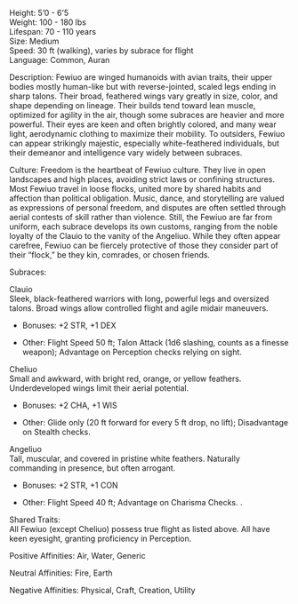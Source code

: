 Height: 5’0 - 6’5  
Weight: 100 - 180 lbs  
Lifespan: 70 - 110 years  
Size: Medium  
Speed: 30 ft (walking), varies by subrace for flight  
Language: Common, Auran

Description: Fewiuo are winged humanoids with avian traits, their upper bodies mostly human-like but with reverse-jointed, scaled legs ending in sharp talons. Their broad, feathered wings vary greatly in size, color, and shape depending on lineage. Their builds tend toward lean muscle, optimized for agility in the air, though some subraces are heavier and more powerful. Their eyes are keen and often brightly colored, and many wear light, aerodynamic clothing to maximize their mobility. To outsiders, Fewiuo can appear strikingly majestic, especially white-feathered individuals, but their demeanor and intelligence vary widely between subraces.

Culture: Freedom is the heartbeat of Fewiuo culture. They live in open landscapes and high places, avoiding strict laws or confining structures. Most Fewiuo travel in loose flocks, united more by shared habits and affection than political obligation. Music, dance, and storytelling are valued as expressions of personal freedom, and disputes are often settled through aerial contests of skill rather than violence. Still, the Fewiuo are far from uniform, each subrace develops its own customs, ranging from the noble loyalty of the Clauio to the vanity of the Angeliuo. While they often appear carefree, Fewiuo can be fiercely protective of those they consider part of their “flock,” be they kin, comrades, or chosen friends.

Subraces:

Clauio  
Sleek, black-feathered warriors with long, powerful legs and oversized talons. Broad wings allow controlled flight and agile midair maneuvers.

- Bonuses: +2 STR, +1 DEX
    
- Other: Flight Speed 50 ft; Talon Attack (1d6 slashing, counts as a finesse weapon); Advantage on Perception checks relying on sight.
    

Cheliuo  
Small and awkward, with bright red, orange, or yellow feathers. Underdeveloped wings limit their aerial potential.

- Bonuses: +2 CHA, +1 WIS
    
- Other: Glide only (20 ft forward for every 5 ft drop, no lift); Disadvantage on Stealth checks.
    

Angeliuo  
Tall, muscular, and covered in pristine white feathers. Naturally commanding in presence, but often arrogant.

- Bonuses: +2 STR, +1 CON
    
- Other: Flight Speed 40 ft; Advantage on Charisma Checks. .
    

Shared Traits:  
All Fewiuo (except Cheliuo) possess true flight as listed above. All have keen eyesight, granting proficiency in Perception.

Positive Affinities: Air, Water, Generic

Neutral Affinities: Fire, Earth

Negative Affinities: Physical, Craft, Creation, Utility